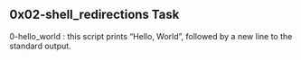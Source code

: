 0x02-shell_redirections Task 
-----------------------------
0-hello_world : this script prints “Hello, World”, followed by a new line to the standard output.
